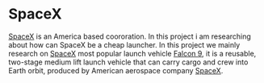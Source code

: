 # SpaceX 
<a href='https://en.wikipedia.org/wiki/SpaceX'>SpaceX</a> is an America based coororation. In this project i am researching about how can SpaceX be a cheap launcher. In this project we mainly research on <a href='https://en.wikipedia.org/wiki/SpaceX'>SpaceX</a> most popular launch vehicle <a href='https://en.wikipedia.org/wiki/Falcon_9'>Falcon 9</a>, it is a reusable, two-stage medium lift launch vehicle that can carry cargo and crew into Earth orbit, produced by American aerospace company <a href='https://en.wikipedia.org/wiki/SpaceX'>SpaceX</a>. 
